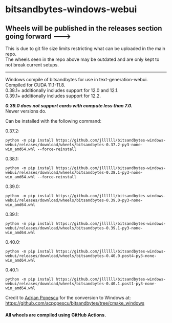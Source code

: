 # bitsandbytes-windows-webui

## Wheels will be published in the releases section going forward --->
This is due to git file size limits restricting what can be uploaded in the main repo.  
The wheels seen in the repo above may be outdated and are only kept to not break current setups.

----
Windows compile of bitsandbytes for use in text-generation-webui.  
Compiled for CUDA 11.1-11.8.  
0.38.1+ additionally includes support for 12.0 and 12.1.  
0.39.1+ additionally includes support for 12.2.

***0.39.0 does not support cards with compute less than 7.0.***  
Newer versions do.

Can be installed with the following command:

0.37.2:
```
python -m pip install https://github.com/jllllll/bitsandbytes-windows-webui/releases/download/wheels/bitsandbytes-0.37.2-py3-none-win_amd64.whl --force-reinstall
```
0.38.1:
```
python -m pip install https://github.com/jllllll/bitsandbytes-windows-webui/releases/download/wheels/bitsandbytes-0.38.1-py3-none-win_amd64.whl --force-reinstall
```
0.39.0:
```
python -m pip install https://github.com/jllllll/bitsandbytes-windows-webui/releases/download/wheels/bitsandbytes-0.39.0-py3-none-win_amd64.whl
```
0.39.1:
```
python -m pip install https://github.com/jllllll/bitsandbytes-windows-webui/releases/download/wheels/bitsandbytes-0.39.1-py3-none-win_amd64.whl
```
0.40.0:
```
python -m pip install https://github.com/jllllll/bitsandbytes-windows-webui/releases/download/wheels/bitsandbytes-0.40.0.post4-py3-none-win_amd64.whl
```
0.40.1:
```
python -m pip install https://github.com/jllllll/bitsandbytes-windows-webui/releases/download/wheels/bitsandbytes-0.40.1.post1-py3-none-win_amd64.whl
```

Credit to [Adrian Popescu](https://github.com/acpopescu) for the conversion to Windows at: https://github.com/acpopescu/bitsandbytes/tree/cmake_windows

#### All wheels are compiled using GitHub Actions.

